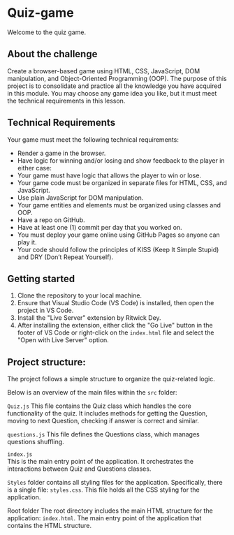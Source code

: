 # Quiz-game

Welcome to the quiz game. 

## About the challenge

Create a browser-based game using HTML, CSS, JavaScript, DOM manipulation, and Object-Oriented Programming (OOP).
The purpose of this project is to consolidate and practice all the knowledge you have acquired in this module. 
You may choose any game idea you like, but it must meet the technical requirements in this lesson.


## Technical Requirements
Your game must meet the following technical requirements:

- Render a game in the browser.
- Have logic for winning and/or losing and show feedback to the player in either case:
- Your game must have logic that allows the player to win or lose.
- Your game code must be organized in separate files for HTML, CSS, and JavaScript.
- Use plain JavaScript for DOM manipulation.
- Your game entities and elements must be organized using classes and OOP.
- Have a repo on GitHub.
- Have at least one (1) commit per day that you worked on.
- You must deploy your game online using GitHub Pages so anyone can play it.
- Your code should follow the principles of KISS (Keep It Simple Stupid) and DRY (Don’t Repeat Yourself).

## Getting started

1. Clone the repository to your local machine.
2. Ensure that Visual Studio Code (VS Code) is installed, then open the project in VS Code.
3. Install the "Live Server" extension by Ritwick Dey.
4. After installing the extension, either click the "Go Live" button in the footer of VS Code or right-click on the ```index.html``` file and select the "Open with Live Server" option.


## Project structure:

The project follows a simple structure to organize the quiz-related logic. 

Below is an overview of the main files within the ``src`` folder:

```Quiz.js```
This file contains the Quiz class which handles the core functionality of the quiz. It includes methods for getting the Question, moving to next Question, checking if answer is correct and similar.

```questions.js```
This file defines the Questions class, which manages questions shuffling.

```index.js```  
This is the main entry point of the application. It orchestrates the interactions between Quiz and Questions classes.



```Styles``` folder contains all styling files for the application. Specifically, there is a single file: ```styles.css```. 
This file holds all the CSS styling for the application.

Root folder
The root directory includes the main HTML structure for the application: ```index.html```.
The main entry point of the application that contains the HTML structure.

